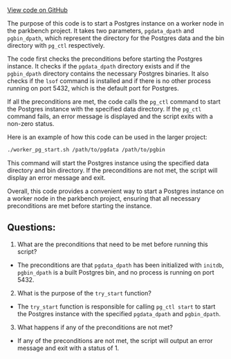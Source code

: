 [View code on GitHub](git@github.com:wangpatrick57/parkbench.git/src/worker_pg_start.sh)

The purpose of this code is to start a Postgres instance on a worker node in the parkbench project. It takes two parameters, `pgdata_dpath` and `pgbin_dpath`, which represent the directory for the Postgres data and the bin directory with `pg_ctl` respectively.

The code first checks the preconditions before starting the Postgres instance. It checks if the `pgdata_dpath` directory exists and if the `pgbin_dpath` directory contains the necessary Postgres binaries. It also checks if the `lsof` command is installed and if there is no other process running on port 5432, which is the default port for Postgres.

If all the preconditions are met, the code calls the `pg_ctl` command to start the Postgres instance with the specified data directory. If the `pg_ctl` command fails, an error message is displayed and the script exits with a non-zero status.

Here is an example of how this code can be used in the larger project:

```bash
./worker_pg_start.sh /path/to/pgdata /path/to/pgbin
```

This command will start the Postgres instance using the specified data directory and bin directory. If the preconditions are not met, the script will display an error message and exit.

Overall, this code provides a convenient way to start a Postgres instance on a worker node in the parkbench project, ensuring that all necessary preconditions are met before starting the instance.
## Questions: 
 1. What are the preconditions that need to be met before running this script?
- The preconditions are that `pgdata_dpath` has been initialized with `initdb`, `pgbin_dpath` is a built Postgres bin, and no process is running on port 5432.

2. What is the purpose of the `try_start` function?
- The `try_start` function is responsible for calling `pg_ctl start` to start the Postgres instance with the specified `pgdata_dpath` and `pgbin_dpath`.

3. What happens if any of the preconditions are not met?
- If any of the preconditions are not met, the script will output an error message and exit with a status of 1.